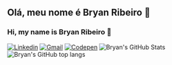 ## Olá, meu nome é Bryan Ribeiro 🚀
### Hi, my name is Bryan Ribeiro 🚀


[![Linkedin](https://img.shields.io/badge/LinkedIn-0077B5?style=for-the-badge&logo=linkedin&logoColor=white)](https://www.linkedin.com/in/bryanribeiromiranda/)
[![Gmail](https://img.shields.io/badge/Gmail-D14836?style=for-the-badge&logo=gmail&logoColor=white)](mailto:ribeirobryan@gmail.com)
[![Codepen](https://img.shields.io/badge/Codepen-000000?style=for-the-badge&logo=codepen&logoColor=white)](https://codepen.io/ribeirobryan)
![Bryan's GitHub Stats](https://github-readme-stats.vercel.app/api?username=ribeirobryan&theme=gotham&count_private=trueshow_icons=true)
![Bryan's GitHub top langs](https://github-readme-stats.vercel.app/api/top-langs/?username=ribeirobryan&theme=gotham)
<!--
**ribeirobryan/ribeirobryan** is a ✨ _special_ ✨ repository because its `README.md` (this file) appears on your GitHub profile.

Here are some ideas to get you started:

- 🔭 I’m currently working on ...
- 🌱 I’m currently learning ...
- 👯 I’m looking to collaborate on ...
- 🤔 I’m looking for help with ...
- 💬 Ask me about ...
- 📫 How to reach me: ...
- 😄 Pronouns: ...
- ⚡ Fun fact: ...
-->
